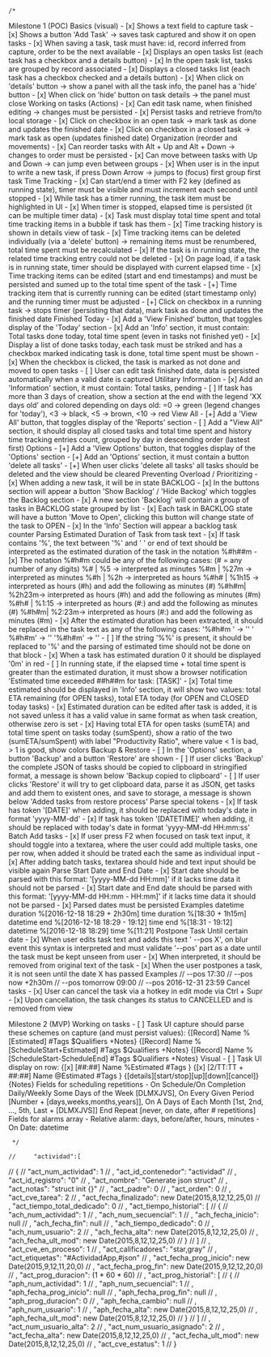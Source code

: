
    /*
Milestone 1 (POC)
    Basics (visual)
    - [x] Shows a text field to capture task
    - [x] Shows a button 'Add Task' -> saves task captured and show it on open tasks
    - [x] When saving a task, task must have: id, record inferred from capture, order to be the next available
    - [x] Displays an open tasks list (each task has a checkbox and a details button)
    - [x] In the open task list, tasks are grouped by record associated
    - [x] Displays a closed tasks list (each task has a checkbox checked and a details button)
    - [x] When click on 'details' button -> show a panel with all the task info, the panel has a 'hide' button
    - [x] When click on 'hide' button on task details -> the panel must close
    Working on tasks (Actions)
    - [x] Can edit task name, when finished editing -> changes must be persisted
    - [x] Persist tasks and retrieve from/to local storage
    - [x] Click on checkbox in an open task -> mark task as done and updates the finished date
    - [x] Click on checkbox in a closed task -> mark task as open (updates finished date)
    Organization (reorder and movements)
    - [x] Can reorder tasks with Alt + Up and Alt + Down -> changes to order must be persisted
    - [x] Can move between tasks with Up and Down -> can jump even between groups
    - [x] When user is in the input to write a new task, if press Down Arrow -> jumps to (focus) first group first task
    Time Tracking
    - [x] Can start/end a timer with F2 key (defined as running state), timer must be visible and must increment each second until stopped
    - [x] While task has a timer running, the task item must be highlighted in UI
    - [x] When timer is stopped, elapsed time is persisted (it can be multiple timer data)
    - [x] Task must display total time spent and total time tracking items in a bubble if task has them
    - [x] Time tracking history is shown in details view of task
    - [x] Time tracking items can be deleted individually (via a 'delete' button) -> remaining items must be renumbered, total time spent must be recalculated
    - [x] If the task is in running state, the related time tracking entry could not be deleted
    - [x] On page load, if a task is in running state, timer should be displayed with current elapsed time
    - [x] Time tracking items can be edited (start and end timestamps) and must be persisted and sumed up to the total time spent of the task
    - [+] Time tracking item that is currently running can be edited (start timestamp only) and the running timer must be adjusted
    - [+] Click on checkbox in a running task -> stops timer (persisting that data), mark task as done and updates the finished date
    Finished Today
    - [x] Add a 'View Finished' button, that toggles display of the 'Today' section
    - [x] Add an 'Info' section, it must contain: Total tasks done today, total time spent (even in tasks not finished yet)
    - [x] Display a list of done tasks today, each task must be striked and has a checkbox marked indicating task is done, total time spent must be shown
    - [x] When the checkbox is clicked, the task is marked as not done and moved to open tasks
    - [ ] User can edit task finished date, data is persisted automatically when a valid date is captured
    Utilitary Information
    - [x] Add an 'Information' section, it must contain: Total tasks, pending
    - [ ] If task has more than 3 days of creation, show a section at the end with the legend 'XX days old' and colored depending on days old: =0 -> green (legend changes for 'today'), <3 -> black, <5 -> brown, <10 -> red
    View All
    - [+] Add a 'View All' button, that toggles display of the 'Reports' section
    - [ ] Add a "View All" section, it should display all closed tasks and total time spent and history time tracking entries count, grouped by day in descending order (lastest first)
    Options
    - [+] Add a 'View Options' button, that toggles display of the 'Options' section
    - [+] Add an 'Options' section, it must contain a button 'delete all tasks'
    - [+] When user clicks 'delete all tasks' all tasks should be deleted and the view should be cleared
    Preventing Overload / Prioritizing
    - [x] When adding a new task, it will be in state BACKLOG
    - [x] In the buttons section will appear a button 'Show Backlog' / 'Hide Backog' which toggles the Backlog section
    - [x] A new section 'Backlog' will contain a group of tasks in BACKLOG state grouped by list
    - [x] Each task in BACKLOG state will have a button 'Move to Open', clicking this button will change state of the task to OPEN
    - [x] In the 'Info' Section will appear a backlog task counter
    Parsing Estimated Duration of Task from task text
    - [x] If task contains '%', the text between '%' and ' ' or end of text should be interpreted as the estimated duration of the task in the notation %#h##m
    - [x] The notation %#h#m could be any of the following cases: (# = any number of any digits)
        %#   | %5    -> interpreted as minutes
        %#m  | %27m  -> interpreted as minutes
        %#h  | %2h   -> interpreted as hours
        %#h# | %1h15 -> interpreted as hours (#h) and add the following as minutes (#)
        %#h#m| %2h23m-> interpreted as hours (#h) and add the following as minutes (#m)
        %#h# | %1:15 -> interpreted as hours (#:) and add the following as minutes (#)
        %#h#m| %2:23m-> interpreted as hours (#:) and add the following as minutes (#m)
    - [x] After the estimated duration has been extracted, it should be replaced in the task text as any of the following cases:
        '%#h#m ' -> ''
        ' %#h#m' -> ''
        '%#h#m'  -> ''
    - [ ] If the string '%%' is present, it should be replaced to '%' and the parsing of estimated time should not be done on that block
    - [x] When a task has estimated duration 0 it should be displayed '0m' in red
    - [ ] In running state, if the elapsed time + total time spent is greater than the estimated duration, it must show a browser notification 'Estimated time exceeded ##h##m for task: [TASK]'
    - [x] Total time estimated should be displayed in 'Info' section, it will show two values: total ETA remaining (for OPEN tasks), total ETA today (for OPEN and CLOSED today tasks)
    - [x] Estimated duration can be edited after task is added, it is not saved unless it has a valid value in same format as when task creation, otherwise zero is set
    - [x] Having total ETA for open tasks (sumETA) and total time spent on tasks today (sumSpent), show a ratio of the two (sumETA/sumSpent) with label "Productivity Ratio", where value < 1 is bad, > 1 is good, show colors
    Backup & Restore
    - [ ] In the 'Options' section, a button 'Backup' and a button 'Restore' are shown
    - [ ] If user clicks 'Backup' the complete JSON of tasks should be copied to clipboard in stringified format, a message is shown below 'Backup copied to clipboard'
    - [ ] If user clicks 'Restore' it will try to get clipboard data, parse it as JSON, get tasks and add them to existent ones, and save to storage, a message is shown below 'Added tasks from restore process'
    Parse special tokens
    - [x] If task has token '[DATE]' when adding, it should be replaced with today's date in format 'yyyy-MM-dd'
    - [x] If task has token '[DATETIME]' when adding, it should be replaced with today's date in format 'yyyy-MM-dd HH:mm:ss'
    Batch Add tasks
    - [x] If user press F2 when focused on task text input, it should toggle into a textarea, where the user could add multiple tasks, one per row, when added it should be trated each the same as individual input
    - [x] After adding batch tasks, textarea should hide and text input should be visible again
    Parse Start Date and End Date
    - [x] Start date should be parsed with this format: '[yyyy-MM-dd HH:mm]' if it lacks time data it should not be parsed
    - [x] Start date and End date should be parsed with this format: '[yyyy-MM-dd HH:mm - HH:mm]' if it lacks time data it should not be parsed
    - [x] Parsed dates must be persisted
            Examples
            datetime duration %[2016-12-18 18:29 + 2h30m]
            time duration %[18:30 + 1h15m]
            datetime end %[2016-12-18 18:29 - 19:12]
            time end %[18:31 - 19:12]
            datetime %[2016-12-18 18:29]
            time %[11:21]
    Postpone Task Until certain date
    - [x] When user edits task text and adds this text ' --pos X', on blur event this syntax is interpreted and must validate '--pos' part as a date until the task must be kept unseen from user
    - [x] When interpreted, it should be removed from original text of the task
    - [x] When the user postpones a task, it is not seen until the date X has passed
        Examples
        // --pos 17:30
        // --pos now +2h30m
        // --pos tomorrow 09:00
        // --pos 2016-12-31 23:59
    Cancel tasks
    - [x] User can cancel the task via a hotkey in edit mode via Ctrl + Supr
    - [x] Upon cancellation, the task changes its status to CANCELLED and is removed from view

Milestone 2 (MVP)
    Working on tasks
    - [ ] Task UI capture should parse these schemes on capture (and must persist values):
        {[Record] Name %[Estimated] #Tags $Qualifiers +Notes}
        {[Record] Name %[ScheduleStart+Estimated] #Tags $Qualifiers +Notes}
        {[Record] Name %[ScheduleStart-ScheduleEnd] #Tags $Qualifiers +Notes}
    Visual
    - [ ] Task UI display on row:
        {[x] [##:##] Name %Estimated #Tags }
        {[x] [2/TT:TT + ##:##] Name @Estimated #Tags }
            {[details][start/stop][up][down][cancel]}{Notes}
    Fields for scheduling repetitions
    - On Schedule/On Completion
      Daily/Weekly
      Some Days of the Week [DLMXJVS], On Every Given Period [Number + [days,weeks,months,years]], On A Days of Each Month [1st, 2nd, ..., 5th, Last + [DLMXJVS]]
      End Repeat [never, on date, after # repetitions]
    Fields for alarms array
    - Relative alarm: days, before/after, hours, minutes
    - On Date: datetime

     */

    //     "actividad":[
//         {
//             "act_num_actividad": 1
//             , "act_id_contenedor": "actividad"
//             , "act_id_registro": "0"
//             , "act_nombre": "Generate json struct"
//             , "act_notas": "struct init {}"
//             , "act_padre": 0
//             , "act_orden": 0
//             , "act_cve_tarea": 2
//             , "act_fecha_finalizado": new Date(2015,8,12,12,25,0)
//             , "act_tiempo_total_dedicado": 0
//             , "act_tiempo_historial": [
//                 {
//                     "ach_num_actividad": 1
//                     , "ach_num_secuencial": 1
//                     , "ach_fecha_inicio": null
//                     , "ach_fecha_fin": null
//                     , "ach_tiempo_dedicado": 0
//                     , "ach_num_usuario": 2
//                     , "ach_fecha_alta": new Date(2015,8,12,12,25,0)
//                     , "ach_fecha_ult_mod": new Date(2015,8,12,12,25,0)
//                 }
//             ]
//             , "act_cve_en_proceso": 1
//             , "act_calificadores": "star,gray"
//             , "act_etiquetas": "#ActividadApp,#json"
//             , "act_fecha_prog_inicio": new Date(2015,9,12,11,20,0)
//             , "act_fecha_prog_fin": new Date(2015,9,12,12,20,0)
//             , "act_prog_duracion": (1 * 60 * 60)
//             , "act_prog_historial": [
//                 {
//                     "aph_num_actividad": 1
//                     , "aph_num_secuencial": 1
//                     , "aph_fecha_prog_inicio": null
//                     , "aph_fecha_prog_fin": null
//                     , "aph_prog_duracion": 0
//                     , "aph_fecha_cambio": null
//                     , "aph_num_usuario": 1
//                     , "aph_fecha_alta": new Date(2015,8,12,12,25,0)
//                     , "aph_fecha_ult_mod": new Date(2015,8,12,12,25,0)
//                 }
//             ]
//             , "act_num_usuario_alta": 2
//             , "act_num_usuario_asignado": 2
//             , "act_fecha_alta": new Date(2015,8,12,12,25,0)
//             , "act_fecha_ult_mod": new Date(2015,8,12,12,25,0)
//             , "act_cve_estatus": 1
//         }